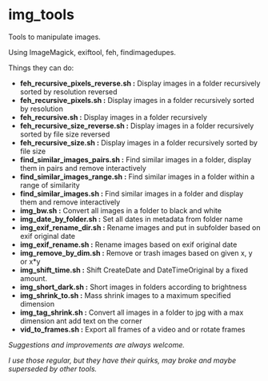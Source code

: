 
# img_tools


Tools to manipulate images.

Using ImageMagick, exiftool, feh, findimagedupes.

Things they can do:




- **feh_recursive_pixels_reverse.sh  :**  Display images in a folder recursively sorted by resolution reversed
- **feh_recursive_pixels.sh          :**  Display images in a folder recursively sorted by resolution
- **feh_recursive.sh                 :**  Display images in a folder recursively
- **feh_recursive_size_reverse.sh    :**  Display images in a folder recursively sorted by file size reversed
- **feh_recursive_size.sh            :**  Display images in a folder recursively sorted by file size
- **find_similar_images_pairs.sh     :**  Find similar images in a folder, display them in pairs and remove interactively
- **find_similar_images_range.sh     :**  Find similar images in a folder within a range of similarity
- **find_similar_images.sh           :**  Find similar images in a folder and display them and remove interactively
- **img_bw.sh                        :**  Convert all images in a folder to black and white
- **img_date_by_folder.sh            :**  Set all dates in metadata from folder name
- **img_exif_rename_dir.sh           :**  Rename images and put in subfolder based on exif original date
- **img_exif_rename.sh               :**  Rename images based on exif original date 
- **img_remove_by_dim.sh             :**  Remove or trash images based on given x, y or x*y
- **img_shift_time.sh                :**  Shift CreateDate and DateTimeOriginal by a fixed amount.
- **img_short_dark.sh                :**  Short images in folders according to brightness
- **img_shrink_to.sh                 :**  Mass shrink images to a maximum specified dimension
- **img_tag_shrink.sh                :**  Convert all images in a folder to jpg with a max dimension ant add text on the corner
- **vid_to_frames.sh                 :**  Export all frames of a video and or rotate frames



*Suggestions and improvements are always welcome.*

*I use those regular, but they have their quirks, may broke and maybe superseded by other tools.*
